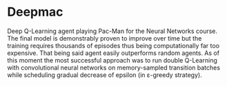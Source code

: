 # Deepmac
Deep Q-Learning agent playing Pac-Man for the Neural Networks course.
The final model is demonstrably proven to improve over time but the training requires thousands of episodes thus being computationally far too expensive.
That being said agent easily outperforms random agents.
As of this moment the most successful approach was to run double Q-Learning with convolutional neural networks on memory-sampled transition batches while scheduling gradual decrease of epsilon (in ɛ-greedy strategy).
